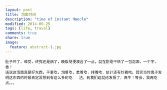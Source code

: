 ```yaml
---
layout: post
title: 泡面时间
description: "time of Instant Noodle"
modified: 2014-06-25
tags: [life, travel]
comments: true
share: true
image:
  feature: abstract-1.jpg
---
```

    肚子坏了，难受，终究还是病了，晚饭随便凑合了一点，就在刚刚干啃了一包泡面，一个字，香！
    话说这泡面真是好东西，干着吃，泡着吃，煮着吃，拌着吃，估计还有炒着吃。其实当时鬼子发明这东西的时候肯定没想到有这么多的吃   法，到我们这就给发扬了，真牛！等会，我再吃点。。。
